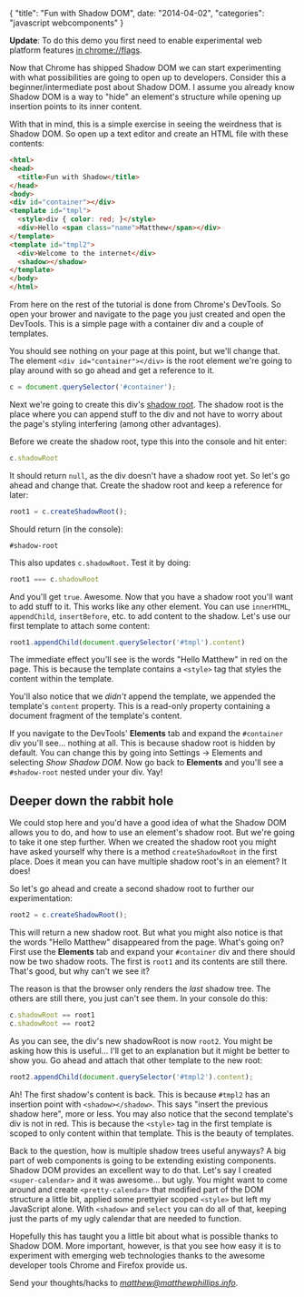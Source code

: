{
  "title": "Fun with Shadow DOM",
  date: "2014-04-02",
  "categories": "javascript webcomponents"
}

**Update**: To do this demo you first need to enable experimental web platform features [in chrome://flags](chrome://flags/#enable-experimental-web-platform-features).

Now that Chrome has shipped Shadow DOM we can start experimenting with what possibilities are going to open up to developers. Consider this a beginner/intermediate post about Shadow DOM. I assume you already know Shadow DOM is a way to "hide" an element's structure while opening up insertion points to its inner content.

With that in mind, this is a simple exercise in seeing the weirdness that is Shadow DOM. So open up a text editor and create an HTML file with these contents:

```html
<html>
<head>
  <title>Fun with Shadow</title>
</head>
<body>
<div id="container"></div>
<template id="tmpl">
  <style>div { color: red; }</style>
  <div>Hello <span class="name">Matthew</span></div>
</template>
<template id="tmpl2">
  <div>Welcome to the internet</div>
  <shadow></shadow>
</template>
</body>
</html>
```

From here on the rest of the tutorial is done from Chrome's DevTools. So open your brower and navigate to the page you just created and open the DevTools. This is a simple page with a container div and a couple of templates.

You should see nothing on your page at this point, but we'll change that. The element `<div id="container"></div>` is the root element we're going to play around with so go ahead and get a reference to it.

```javascript
c = document.querySelector('#container');
```

Next we're going to create this div's [shadow root](http://www.w3.org/TR/shadow-dom/#dfn-shadow-root). The shadow root is the place where you can append stuff to the div and not have to worry about the page's styling interfering (among other advantages).

Before we create the shadow root, type this into the console and hit enter:

```javascript
c.shadowRoot
```

It should return `null`, as the div doesn't have a shadow root yet. So let's go ahead and change that. Create the shadow root and keep a reference for later:

```javascript
root1 = c.createShadowRoot();
```

Should return (in the console):

```
#shadow-root
```

This also updates `c.shadowRoot`. Test it by doing:

```javascript
root1 === c.shadowRoot
```

And you'll get `true`. Awesome. Now that you have a shadow root you'll want to add stuff to it. This works like any other element. You can use `innerHTML`, `appendChild`, `insertBefore`, etc. to add content to the shadow. Let's use our first template to attach some content:

```javascript
root1.appendChild(document.querySelector('#tmpl').content)
```

The immediate effect you'll see is the words "Hello Matthew" in red on the page. This is because the template contains a `<style>` tag that styles the content within the template.

You'll also notice that we *didn't* append the template, we appended the template's `content` property. This is a read-only property containing a document fragment of the template's content.

If you navigate to the DevTools' **Elements** tab and expand the `#container` div you'll see... nothing at all. This is because shadow root is hidden by default. You can change this by going into Settings -> Elements and selecting *Show Shadow DOM*. Now go back to **Elements** and you'll see a `#shadow-root` nested under your div. Yay!

## Deeper down the rabbit hole

We could stop here and you'd have a good idea of what the Shadow DOM allows you to do, and how to use an element's shadow root. But we're going to take it one step further. When we created the shadow root you might have asked yourself why there is a method `createShadowRoot` in the first place. Does it mean you can have multiple shadow root's in an element? It does!

So let's go ahead and create a second shadow root to further our experimentation:

```javascript
root2 = c.createShadowRoot();
```

This will return a new shadow root. But what you might also notice is that the words "Hello Matthew" disappeared from the page. What's going on? First use the **Elements** tab and expand your `#container` div and there should now be two shadow roots. The first is `root1` and its contents are still there. That's good, but why can't we see it?

The reason is that the browser only renders the *last* shadow tree. The others are still there, you just can't see them. In your console do this:

```javascript
c.shadowRoot == root1
c.shadowRoot == root2
```

As you can see, the div's new shadowRoot is now `root2`. You might be asking how this is useful... I'll get to an explanation but it might be better to show you. Go ahead and attach that other template to the new root:

```javascript
root2.appendChild(document.querySelector('#tmpl2').content);
```

Ah! The first shadow's content is back. This is because `#tmpl2` has an insertion point with `<shadow></shadow>`. This says "insert the previous shadow here", more or less. You may also notice that the second template's div is not in red. This is because the `<style>` tag in the first template is scoped to only content within that template. This is the beauty of templates.

Back to the question, how is multiple shadow trees useful anyways? A big part of web components is going to be extending existing components. Shadow DOM provides an excellent way to do that. Let's say I created `<super-calendar>` and it was awesome... but ugly. You might want to come around and create `<pretty-calendar>` that modified part of the DOM structure a little bit, applied some prettyier scoped `<style>` but left my JavaScript alone. With `<shadow>` and `select` you can do all of that, keeping just the parts of my ugly calendar that are needed to function.

Hopefully this has taught you a little bit about what is possible thanks to Shadow DOM. More important, however, is that you see how easy it is to experiment with emerging web technologies thanks to the awesome developer tools Chrome and Firefox provide us.

Send your thoughts/hacks to *matthew@matthewphillips.info*.
